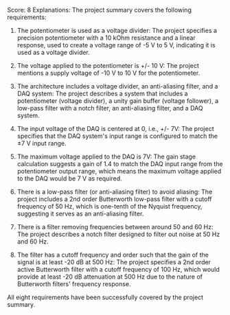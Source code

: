 Score: 8
Explanations: 
The project summary covers the following requirements:

1. The potentiometer is used as a voltage divider: The project specifies a precision potentiometer with a 10 kOhm resistance and a linear response, used to create a voltage range of -5 V to 5 V, indicating it is used as a voltage divider.

2. The voltage applied to the potentiometer is +/- 10 V: The project mentions a supply voltage of -10 V to 10 V for the potentiometer.

3. The architecture includes a voltage divider, an anti-aliasing filter, and a DAQ system: The project describes a system that includes a potentiometer (voltage divider), a unity gain buffer (voltage follower), a low-pass filter with a notch filter, an anti-aliasing filter, and a DAQ system.

4. The input voltage of the DAQ is centered at 0, i.e., +/- 7V: The project specifies that the DAQ system's input range is configured to match the ±7 V input range.

5. The maximum voltage applied to the DAQ is 7V: The gain stage calculation suggests a gain of 1.4 to match the DAQ input range from the potentiometer output range, which means the maximum voltage applied to the DAQ would be 7 V as required.

6. There is a low-pass filter (or anti-aliasing filter) to avoid aliasing: The project includes a 2nd order Butterworth low-pass filter with a cutoff frequency of 50 Hz, which is one-tenth of the Nyquist frequency, suggesting it serves as an anti-aliasing filter.

7. There is a filter removing frequencies between around 50 and 60 Hz: The project describes a notch filter designed to filter out noise at 50 Hz and 60 Hz.

8. The filter has a cutoff frequency and order such that the gain of the signal is at least -20 dB at 500 Hz: The project specifies a 2nd order active Butterworth filter with a cutoff frequency of 100 Hz, which would provide at least -20 dB attenuation at 500 Hz due to the nature of Butterworth filters' frequency response.

All eight requirements have been successfully covered by the project summary.